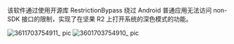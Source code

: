 该软件通过使用开源库 RestrictionBypass 绕过 Android 普通应用无法访问 non-SDK 接口的限制，实现了在坚果 R2 上打开系统的深色模式的功能。

![3611703754911_ pic](https://github.com/Josense/NightMode/assets/106904349/81b4b4b0-eee0-4756-a8a5-947589ed4c12)
![3601703754910_ pic](https://github.com/Josense/NightMode/assets/106904349/decb7a4a-0819-4393-947f-89227bde15e0)
